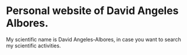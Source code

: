 # Personal website of David Angeles Albores.

My scientific name is David Angeles-Albores, in case you want to search my scientific activities.
